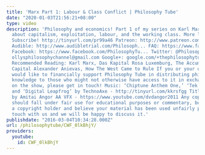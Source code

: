 ```yaml
---
title: 'Marx Part 1: Labour & Class Conflict | Philosophy Tube'
date: "2020-01-03T21:56:21+08:00"
type: video
description: 'Philosophy and economics! Part 1 of my series on Karl Marx. We talk
  about capitalism, exploitation, labour, and the working class. More like this: http://tinyurl.com/nljmqsu
  Subscribe! http://tinyurl.com/pr99a46 Patreon: http://www.patreon.com/PhilosophyTube
  Audible: http://www.audibletrial.com/Philosoph... FAQ: https://www.facebook.com/PhilosophyTu...
  Facebook: https://www.facebook.com/PhilosophyTu... Twitter: @PhilosophyTube Email:
  ollysphilosophychannel@gmail.com Google+: google.com/+thephilosophytube realphilosophytube.tumblr.com
  Recommended Reading: Karl Marx, Das Kapital Rosa Luxemburg, The Accumulation of
  Capital Alexander Anievas, How The West Came to Rule If you or your organisation
  would like to financially support Philosophy Tube in distributing philosophical
  knowledge to those who might not otherwise have access to it in exchange for credits
  on the show, please get in touch! Music: ‘Chiptune Anthem One,’ ‘Tek’s Abomination,’
  and ‘Digital Leapfrog’ by TechnoAxe - http://tinyurl.com/kkrsfgg Title Animation
  by Amitai Angor AA VFX - https://www.youtube.com/dvdangor2011 Any copyrighted material
  should fall under fair use for educational purposes or commentary, but if you are
  a copyright holder and believe your material has been used unfairly please get in
  touch with us and we will be happy to discuss it.'
publishdate: "2016-03-04T10:34:28.000Z"
url: /philosophytube/CWF_0lkBhjY/
providers:
  youtube:
    id: CWF_0lkBhjY
---
```

